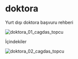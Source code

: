 # doktora
Yurt dışı doktora başvuru rehberi

![doktora_01_cagdas_topcu](https://user-images.githubusercontent.com/26945719/122085529-1788d800-ce03-11eb-870c-6bf2b7372865.png)

İçindekiler

![doktora_02_cagdas_topcu](https://user-images.githubusercontent.com/26945719/122085549-1eafe600-ce03-11eb-829e-47e2836f958a.png)

